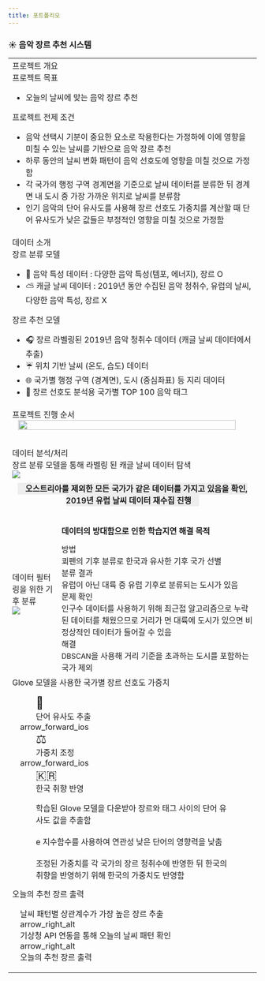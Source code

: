```yaml
---
title: 포트폴리오
---
```


<h3>☀️ 음악 장르 추천 시스템</h3> 
<table>
<tr>
    <td colspan="2">
        <div class="title">프로젝트 개요</div>
        <div class="sub-title">프로젝트 목표</div>
        <ul>
            <li>오늘의 날씨에 맞는 음악 장르 추천</li>
        </ul>
        <div class="sub-title">프로젝트 전제 조건</div>
        <ul>
            <li>음악 선택시 기분이 중요한 요소로 작용한다는 가정하에 이에 영향을 미칠 수 있는 날씨를 기반으로 음악 장르 추천</li>
            <li>하루 동안의 날씨 변화 패턴이 음악 선호도에 영향을 미칠 것으로 가정함</li>
            <li>각 국가의 행정 구역 경계면을 기준으로 날씨 데이터를 분류한 뒤 경계면 내 도시 중 가장 가까운 위치로 날씨를 분류함</li>
            <li>인기 음악의 단어 유사도를 사용해 장르 선호도 가중치를 계산할 때 단어 유사도가 낮은 값들은 부정적인 영향을 미칠 것으로 가정함</li>
        </ul>
    </td>
</tr>
<tr>
    <td colspan="2">
        <div class="title">데이터 소개</div>
        <div class="sub-title">장르 분류 모델</div>
        <ul>
            <li>🎤 음악 특성 데이터 : 다양한 음악 특성(템포, 에너지), 장르 O</li>
            <li>⛅ 캐글 날씨 데이터 : 2019년 동안 수집된 음악 청취수, 유럽의 날씨, 다양한 음악 특성, 장르 X</li>
        </ul>
        <div class="sub-title">장르 추천 모델</div>
        <ul>
            <li>🎧 장르 라벨링된 2019년 음악 청취수 데이터 (캐글 날씨 데이터에서 추출)</li>
            <li>☔ 위치 기반 날씨 (온도, 습도) 데이터</li>
            <li>🌐 국가별 행정 구역 (경계면), 도시 (중심좌표) 등 지리 데이터</li>
            <li>🎼 장르 선호도 분석용 국가별 TOP 100 음악 태그</li>
        </ul>
    </td>
</tr>
<tr>
    <td colspan="2" style="padding-bottom: 2rem;">
        <div class="title">프로젝트 진행 순서</div>
        <img style="width: 95%; display: block; margin: 0 auto;" src="{{root_url}}/public/img/portfolio/워크플로우.png" />
    </td>
</tr>
<tr>
    <td colspan="2">
        <div class="title">데이터 분석/처리</div>
        <div class="sub-title">장르 분류 모델을 통해 라벨링 된 캐글 날씨 데이터 탐색</div>
        <img src="{{root_url}}/public/img/portfolio/장르라벨링된 날씨 데이터 탐색.png" />
        <div style="margin: 0.5rem; font-size: 1rem; font-weight: 600; text-align: center">
            <span style="background: #eeeeee; padding: 0.1rem 1rem;">오스트리아를 제외한 모든 국가가 같은 데이터를 가지고 있음을 확인, 2019년 유럽 날씨 데이터 재수집 진행</span>
        </div>
    </td>
</tr>
<tr>
    <td class="width-60" style="border-right: none; border-top: none; border-bottom: none">
        <div class="sub-title">데이터 필터링을 위한 기후 분류</div>
        <img src="{{root_url}}/public/img/portfolio/데이터 필터링을 위한 기후 분류.png" />
    </td>
    <td style="border-left: none; border-top: none; border-bottom: none">
        <div class="sub-title" style="opacity: 0">데이터 필터링을 위한 기후 분류</div>
        <div style="font-weight: 800; margin-bottom: 0.8rem">데이터의 방대함으로 인한 학습지연 해결 목적</div>        
        <div>
            <div class="desc-title">방법</div>
            <div class="desc-sub">쾨펜의 기후 분류로 한국과 유사한 기후 국가 선별</div>
        </div>
        <div>
            <div class="desc-title">분류 결과</div>
            <div class="desc-sub">유럽이 아닌 대륙 중 유럽 기후로 분류되는 도시가 있음</div>
        </div>
        <div>
            <div class="desc-title">문제 확인</div>
        <div class="desc-sub">인구수 데이터를 사용하기 위해 최근접 알고리즘으로 누락된 데이터를 채웠으므로 거리가 먼 대륙에 도시가 있으면 비정상적인 데이터가 들어갈 수 있음</div>
        </div>
        <div>
            <div class="desc-title">해결</div>
            <div class="desc-sub"><span style="font-size:0.9rem">DBSCAN</span>을 사용해 거리 기준을 초과하는 도시를 포함하는 국가 제외</div>
        </div>
    </td>
</tr>
<tr>
    <td colspan="2" style="border-top: none;">
        <div class="sub-title">Glove 모델을 사용한 국가별 장르 선호도 가중치</div>
        <div>
            <div class="d-flex" style="padding: 1rem">
                <div class="flex-1" style="padding: 0 2rem">
                    <div class="circle">
                        <div style="font-size: 1.5rem">🔗</div>
                        단어 유사도 추출
                    </div>
                </div>
                <div class="next-arrow"><span class="material-symbols-outlined">arrow_forward_ios</span></div>
                <div class="flex-1" style="padding: 0 2rem">
                    <div class="circle">
                        <div style="font-size: 1.5rem">⚖️</div>
                        가중치 조정
                    </div>
                </div>
                <div class="next-arrow"><span class="material-symbols-outlined">arrow_forward_ios</span></div>
                <div class="flex-1" style="padding: 0 2rem">
                    <div class="circle">
                        <div style="font-size: 1.5rem">🇰🇷</div>
                        한국 취향 반영
                    </div>
                </div>
            </div>
            <div class="d-flex" style="padding: 0 1rem 0.5rem">
                <div class="flex-1" style="padding: 0 2rem">
                    학습된 Glove 모델을 다운받아 장르와 태그 사이의 단어 유사도 값을 추출함
                </div>
                <div style="opacity: 0" class="next-arrow"><span class="material-symbols-outlined">arrow_forward_ios</span></div>
                <div class="flex-1" style="padding: 0 2rem">
                    e 지수함수를 사용하여 연관성 낮은 단어의 영향력을 낮춤
                </div>
                <div style="opacity: 0" class="next-arrow"><span class="material-symbols-outlined">arrow_forward_ios</span></div>
                <div class="flex-1" style="padding: 0 2rem">
                    조정된 가중치를 각 국가의 장르 청취수에 반영한 뒤 한국의 취향을 반영하기 위해 한국의 가중치도 반영함
                </div>
            </div>
        </div>
    </td>
</tr>
<tr>
    <td colspan="2" style="border-top: none;">
        <div class="sub-title">오늘의 추천 장르 출력</div>
        <div class="d-flex" style="padding: 1rem">
            <div>날씨 패턴별 상관계수가 가장 높은 장르 추출</div>
            <div class="next-arrow"><span class="material-symbols-outlined">arrow_right_alt</span></div>
            <div>기상청 API 연동을 통해 오늘의 날씨 패턴 확인</div>
            <div class="next-arrow"><span class="material-symbols-outlined">arrow_right_alt</span></div>
            <div>오늘의 추천 장르 출력</div>
        </div>
    </td>
</tr>
</table>

[//]: # ()
[//]: # (<div class="project-container">)

[//]: # ()
[//]: # (<div class="row">)

[//]: # (<div class="col-6">)

[//]: # (    <div class="title">프로젝트 전제 조건</div>)

[//]: # (    <ul>)

[//]: # (        <li>음악 선택시 기분이 중요한 영향 요소로 작용한다는 가정하에 이에 영향을 미칠 수 있는 날씨를 기반으로 음악 장르를 추천합니다.</li>)

[//]: # (        <li>하루 동안의 날씨 변화가 음악 선호도에 영향을 미칠 것으로 가정합니다.</li>)

[//]: # (        <li>각 국가의 인기 음악 태그와 장르 간 단어 유사도를 활용하여 장르 선호도 가중치를 계산합니다. 이 과정에서 단어 유사도가 낮은 값들은 부정적인 영향을 미칠 것으로 추가 가정했습니다.</li>)

[//]: # (    </ul>)

[//]: # (</div>)

[//]: # (<div class="col-6">)

[//]: # (    <div class="title">데이터 소개</div>)

[//]: # (    <div>)

[//]: # (        <div class="sub-title">장르 분류 모델</div>)

[//]: # (        <ul>)

[//]: # (            <li>음악 특성 데이터 : 다양한 음악 특성&#40;템포, 에너지&#41;, 장르 O</li>)

[//]: # (            <li>캐글 날씨 데이터 : 2019년 동안 수집된 음악 청취수, 유럽의 날씨, 다양한 음악 특성, 장르 X</li>)

[//]: # (        </ul>)

[//]: # (    </div>)

[//]: # (    <div>)

[//]: # (        <div class="sub-title">장르 추천 모델</div>)

[//]: # (        <ul>)

[//]: # (            <li>장르 라벨링된 2019년 음악 청취수 데이터 &#40;캐글 날씨 데이터에서 추출&#41;</li>)

[//]: # (            <li>날씨 데이터 : 위치 기반 날씨 &#40;온도, 습도&#41;</li>)

[//]: # (            <li>지리 데이터 : 국가별 행정 구역 &#40;경계면&#41;, 도시 &#40;중심좌표&#41;</li>)

[//]: # (            <li>장르 선호도 분석용 데이터 : 국가별 TOP 100 음악 태그</li>)

[//]: # (        </ul>)

[//]: # (    </div>)

[//]: # (</div>)

[//]: # (</div>)

[//]: # ()
[//]: # (<div class="row">)

[//]: # (    <div class="col-12">)

[//]: # (        <div>샤라랄</div>)

[//]: # (    </div>)

[//]: # (</div>)

[//]: # (</div>)

[//]: # ([//]: # &#40;### 프로젝트 개요&#41;)
[//]: # ()
[//]: # ([//]: # &#40;#### 프로젝트 목표&#41;)
[//]: # ()
[//]: # ([//]: # &#40;- 오늘의 날씨에 추천 시스템 &#41;)
[//]: # ()
[//]: # ([//]: # &#40;&#41;)
[//]: # ([//]: # &#40;#### 프로젝트 전제조건&#41;)
[//]: # ()
[//]: # ([//]: # &#40;- 음악 선택 시 기분이 중요한 영향 요소로 작용한다는 가정 하에, 기분에 영향을 미칠 수 있는 날씨를 기반으로 음악 장르를 추천합니다.&#41;)
[//]: # ()
[//]: # ([//]: # &#40;- 하루 동안의 날씨 변화가 음악 선호도에 영향을 미칠 것으로 가정합니다.&#41;)
[//]: # ()
[//]: # ([//]: # &#40;- 각 국가의 인기 음악 태그와 장르 간의 단어 유사도를 활용하여 장르 선호도를 예측합니다. 이 과정에서 단어 유사도가 낮은 값들은 부정적인 영향을 미칠 것으로 추가 가정하였습니다.&#41;)
[//]: # ()
[//]: # ()
[//]: # (### 프로젝트 진행 순서)

[//]: # ()
[//]: # (### 프로젝트 중 직면한 문제와 해결방법)

[//]: # ()
[//]: # (#### 문제 1: 캐글에서 구했던 날씨 관련 데이터&#40;2019년 동안 수집된 유럽 날씨, 음악 특성, 음악 청취수&#41;에는 장르 정보가 미포함되어있음)

[//]: # (- 장르와 음악 특성 데이터가 있는 데이터를 구해 장르 분류 모델을 만들어 장르 라벨링을 수행함)

[//]: # ()
[//]: # (#### 문제 2: 기존 날씨 데이터에서 오스트리아를 제외한 모든 국가가 같은 날씨 데이터를 가지고 있음을 확인)

[//]: # (- 2019년 유럽 날씨 데이터만 재수집)

[//]: # ()
[//]: # (#### 문제 3: 기후 데이터의 방대함으로 인해 학습 시간이 과도하게 오래 걸리는 문제가 발생)

[//]: # (- 쾨펜의 기후 분류로 한국과 유사한 기후 국가를 선별함)

[//]: # ()
[//]: # (#### 문제 4: 유럽 국가에 해외 자치구가 있는 경우가 있음을 확인했는데 문제는 기존 부족한 기후 데이터의 경우 K-이웃 알고리즘을 사용했기 때문에 비정상적인 값이 들어가는 경우가 발생함)

[//]: # (- DBSCAN을 사용해 거리 기준을 초과하는 도시를 포함한 국가를 제외함)

[//]: # ()
[//]: # (### 데이터 수집/처리/분석)

[//]: # ()
[//]: # (- )

[//]: # ()
[//]: # (### 프로젝트 리뷰 &#40;무엇을 개선할 수 있었나&#41;)

[//]: # (- 데이터 전처리 방식을 좀 더 효율적으로 진행할 수 있었을 거 같음)

[//]: # (- 시간이 부족해 가설 검증 단계를 거치지 못함)

[//]: # (- )